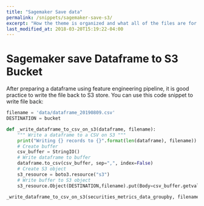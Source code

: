 ```yaml
---
title: "Sagemaker Save data"
permalink: /snippets/sagemaker-save-s3/
excerpt: "How the theme is organized and what all of the files are for."
last_modified_at: 2018-03-20T15:19:22-04:00
---
```


# Sagemaker save Dataframe to S3 Bucket

After preparing a dataframe using feature engineering pipeline, it is good practice to write the file back to S3 store. You can use this code snippet to write file back: 

```python
filename = 'data/dataframe_20190809.csv'
DESTINATION = bucket

def _write_dataframe_to_csv_on_s3(dataframe, filename):
    """ Write a dataframe to a CSV on S3 """
    print("Writing {} records to {}".format(len(dataframe), filename))
    # Create buffer
    csv_buffer = StringIO()
    # Write dataframe to buffer
    dataframe.to_csv(csv_buffer, sep=",", index=False)
    # Create S3 object
    s3_resource = boto3.resource("s3")
    # Write buffer to S3 object
    s3_resource.Object(DESTINATION,filename).put(Body=csv_buffer.getvalue())

_write_dataframe_to_csv_on_s3(securities_metrics_data_groupby, filename)
```

